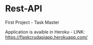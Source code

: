 # Rest-API
First Project - Task Master

Application is avaible in Heroku - LINK: https://flaskcrudapiapp.herokuapp.com/
